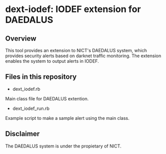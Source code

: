 # dext-iodef: IODEF extension for DAEDALUS

## Overview

This tool provides an extension to NICT's DAEDALUS system, which provides security alerts based on darknet traffic monitoring.
The extension enables the system to output alerts in IODEF.

## Files in this repository

- dext_iodef.rb

Main class file for DAEDALUS extention.

- dext_iodef_run.rb

Example script to make a sample alert using the main class.

## Disclaimer

The DAEDALUS system is under the propietary of NICT.

